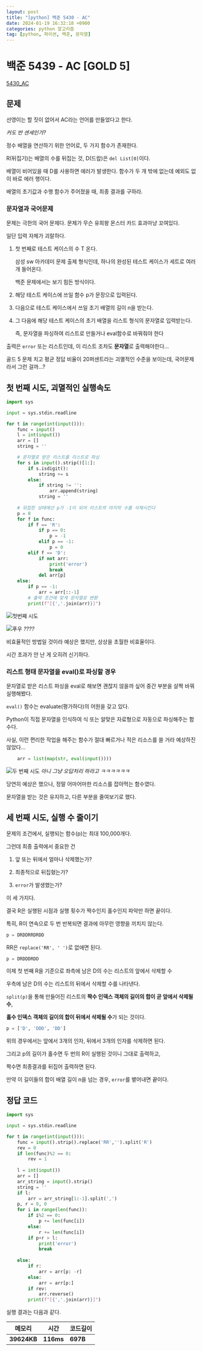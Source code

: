 ```yaml
---
layout: post
title: "[python] 백준 5430 - AC"
date: 2024-01-19 16:32:18 +0900
categories: python 알고리즘
tag: [python, 파이썬, 백준, 문자열]
---
```


# 백준 5439 - AC [GOLD 5]

[5430_AC](https://www.acmicpc.net/problem/5430)

## 문제

선영이는 할 짓이 없어서 AC라는 언어를 만들었다고 한다.

_커도 반 센세인가?_

정수 배열을 연산하기 위한 언어로, 두 가지 함수가 존재한다.

R(뒤집기)는 배열의 수를 뒤집는 것, D(드랍)은 `del List[0]`이다.

배열이 비어있을 때 D를 사용하면 에러가 발생한다. 함수가 두 개 밖에 없는데 예외도 없이 바로 에러 행이다.

배열의 초기값과 수행 함수가 주어졌을 때, 최종 결과를 구하라.

### 문자열과 국어문제

문제는 극한의 국어 문제다. 문제가 무슨 유희왕 몬스터 카드 효과마냥 꼬여있다.

일단 입력 자체가 괴랄하다.

1. 첫 번째로 테스트 케이스의 수 T 온다.
    
    삼성 sw 아카데미 문제 출제 형식인데, 하나의 완성된 테스트 케이스가 세트로 여러 개 들어온다.

    백준 문제에서는 보기 힘든 방식이다.

2. 해당 테스트 케이스에 쓰일 함수 p가 문장으로 입력된다.

3. 다음으로 테스트 케이스에서 쓰일 초기 배열의 길이 n을 받는다.

4. 그 다음에 해당 테스트 케이스의 초기 배열을 리스트 형식의 문자열로 입력받는다.

    즉, 문자열을 파싱하여 리스트로 만들거나 eval함수로 바꿔줘야 한다

출력은 `error` 또는 리스트인데, 이 리스트 조차도 **문자열**로 출력해야한다...

골드 5 문제 치고 평균 정답 비율이 20퍼센트라는 괴멸적인 수준을 보이는데, 국어문제라서 그런 걸까...?


## 첫 번째 시도, 괴멸적인 실행속도 

```python
import sys

input = sys.stdin.readline

for t in range(int(input())):
    func = input()
    l = int(input())
    arr = []
    string = ''

    # 문자열로 받은 리스트를 리스트로 파싱
    for s in input().strip()[1:]:
        if s.isdigit():
            string += s
        else:
            if string != '':
                arr.append(string)
            string = ''
    
    # 뒤집힌 상태에선 p가 -1이 되어 리스트의 마지막 수를 삭제시킨다
    p = 0
    for f in func:
        if f == 'R':
            if p == 0:
                p = -1
            elif p == -1:
                p = 0
        elif f == 'D':
            if not arr:
                print('error')
                break
            del arr[p]
    else:
        if p == -1:
            arr = arr[::-1]
        # 출력 조건에 맞게 문자열로 변환
        print(f"[{','.join(arr)}]")
```

![첫번째 시도](/assets/img/posting/ac첫번째.png)

![푸우](/assets/img/posting/jjal/푸우짤.jpg)
_????_

비효율적인 방법일 것이라 예상은 했지만, 상상을 초월한 비효율이다.

시간 초과가 안 난 게 오히려 신기하다.

### 리스트 형태 문자열을 eval()로 파싱할 경우

문자열로 받은 리스트 파싱을 eval로 해보면 괜찮지 않을까 싶어 중간 부분을 살짝 바꿔 실행해봤다.

`eval()` 함수는 evaluate(평가하다)의 어원을 갖고 있다.

Python이 직접 문자열을 인식하여 식 또는 알맞은 자료형으로 자동으로 파싱해주는 함수다.

사실, 이런 편리한 작업을 해주는 함수가 절대 빠르거나 적은 리소스를 쓸 거라 예상하진 않았다...

```python
    arr = list(map(str, eval(input())))
```

![두 번째 시도](/assets/img/posting/ac두번째.png)
_아니 그냥 오답처리 하라고 ㅋㅋㅋㅋㅋㅋ_

당연히 예상은 했으나, 정말 어마어마한 리소스를 잡아먹는 함수였다.

문자열을 받는 것은 유지하고, 다른 부분을 줄여보기로 했다.

## 세 번째 시도, 실행 수 줄이기

문제의 조건에서, 실행되는 함수(p)는 최대 100,000개다.

그런데 최종 출력에서 중요한 건

1. 앞 또는 뒤에서 얼마나 삭제했는가?

2. 최종적으로 뒤집혔는가?

3. `error`가 발생했는가?

이 세 가지다.

결국 R은 실행된 시점과 실행 횟수가 짝수인지 홀수인지 파악만 하면 끝이다.

특히, R이 연속으로 두 번 반복되면 결과에 아무런 영향을 끼치지 않는다.

```python
p = DRDDRRDRDD
```

RR은 `replace('RR', ' ')`로 없애면 된다.

```python
p = DRDDDRDD
```

이제 첫 번째 R을 기준으로 좌측에 남은 D의 수는 리스트의 앞에서 삭제할 수

우측에 남은 D의 수는 리스트의 뒤에서 삭제할 수를 나타낸다.

`split(p)`을 통해 만들어진 리스트의 **짝수 인덱스 객체의 길이의 합이 곧 앞에서 삭제될 수**,

**홀수 인덱스 객체의 길이의 합이 뒤에서 삭제될 수**가 되는 것이다.

```python
p = ['D', 'DDD', 'DD']
```

위의 경우에서는 앞에서 3개의 인자, 뒤에서 3개의 인자를 삭제하면 된다.

그리고 p의 길이가 홀수면 두 번의 R이 실행된 것이니 그대로 출력하고,

짝수면 최종결과를 뒤집어 출력하면 된다.

만약 이 길이들의 합이 배열 길이 n을 넘는 경우, `error`를 뱉어내면 끝이다.

## 정답 코드

```python
import sys

input = sys.stdin.readline

for t in range(int(input())):
    func = input().strip().replace('RR','').split('R')
    rev = 0
    if len(func)%2 == 0:
        rev = 1
 
    l = int(input())
    arr = []
    arr_string = input().strip()
    string = ''
    if l:
        arr = arr_string[1:-1].split(',')
    p, r = 0, 0
    for i in range(len(func)):
        if i%2 == 0:
            p += len(func[i])
        else:
            r += len(func[i])
        if p+r > l:
            print('error')
            break
    
    else:
        if r:
            arr = arr[p: -r]
        else:
            arr = arr[p:]
        if rev:
            arr.reverse()
        print(f"[{','.join(arr)}]")
```

실행 결과는 다음과 같다.

|**메모리**|**시간**|**코드길이**|
|---|---|---|
|**39624KB**|**116ms**|**697B**|